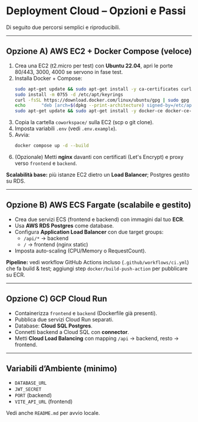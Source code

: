 # Deployment Cloud – Opzioni e Passi

Di seguito due percorsi semplici e riproducibili.

---

## Opzione A) **AWS EC2 + Docker Compose** (veloce)
1. Crea una EC2 (t2.micro per test) con **Ubuntu 22.04**, apri le porte 80/443, 3000, 4000 se servono in fase test.
2. Installa Docker + Compose:
   ```bash
   sudo apt-get update && sudo apt-get install -y ca-certificates curl gnupg
   sudo install -m 0755 -d /etc/apt/keyrings
   curl -fsSL https://download.docker.com/linux/ubuntu/gpg | sudo gpg --dearmor -o /etc/apt/keyrings/docker.gpg
   echo      "deb [arch=$(dpkg --print-architecture) signed-by=/etc/apt/keyrings/docker.gpg] https://download.docker.com/linux/ubuntu      $(. /etc/os-release && echo $VERSION_CODENAME) stable" | sudo tee /etc/apt/sources.list.d/docker.list > /dev/null
   sudo apt-get update && sudo apt-get install -y docker-ce docker-ce-cli containerd.io docker-buildx-plugin docker-compose-plugin
   ```
3. Copia la cartella `coworkspace/` sulla EC2 (scp o git clone).
4. Imposta variabili `.env` (vedi `.env.example`).
5. Avvia:
   ```bash
   docker compose up -d --build
   ```
6. (Opzionale) Metti **nginx** davanti con certificati (Let's Encrypt) e proxy verso `frontend` e `backend`.

**Scalabilità base:** più istanze EC2 dietro un **Load Balancer**; Postgres gestito su RDS.

---

## Opzione B) **AWS ECS Fargate** (scalabile e gestito)
- Crea due servizi ECS (frontend e backend) con immagini dal tuo **ECR**.
- Usa **AWS RDS Postgres** come database.
- Configura **Application Load Balancer** con due target groups:
  - `/api/*` → backend
  - `/` → frontend (nginx static)
- Imposta auto-scaling (CPU/Memory o RequestCount).

**Pipeline:** vedi workflow GitHub Actions incluso (`.github/workflows/ci.yml`) che fa build & test; aggiungi step `docker/build-push-action` per pubblicare su ECR.

---

## Opzione C) **GCP Cloud Run**
- Containerizza `frontend` e `backend` (Dockerfile già presenti).
- Pubblica due servizi Cloud Run separati.
- Database: **Cloud SQL Postgres**.
- Connetti backend a Cloud SQL con **connector**.
- Metti **Cloud Load Balancing** con mapping `/api` → backend, resto → frontend.

---

## Variabili d’Ambiente (minimo)
- `DATABASE_URL`
- `JWT_SECRET`
- `PORT` (backend)
- `VITE_API_URL` (frontend)

Vedi anche `README.md` per avvio locale.
